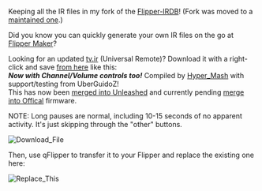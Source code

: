 Keeping all the IR files in my fork of the [Flipper-IRDB](https://github.com/UberGuidoZ/Flipper-IRDB)! (Fork was moved to a [maintained one](https://github.com/logickworkshop/Flipper-IRDB).)

Did you know you can quickly generate your own IR files on the go at [Flipper Maker](https://flippermaker.github.io/)?

Looking for an updated [tv.ir](https://github.com/UberGuidoZ/Flipper/blob/main/Infrared/tv.ir) (Universal Remote)? Download it with a right-click and save [from here](https://github.com/UberGuidoZ/Flipper/blob/main/Infrared/tv.ir) like this:<br>
***Now with Channel/Volume controls too!*** Compiled by [Hyper_Mash](https://discord.com/channels/740930220399525928/954422774141710366/994121751023853668) with support/testing from UberGuidoZ!<br>
This has now been [merged into Unleashed](https://github.com/Eng1n33r/flipperzero-firmware/pull/27) and currently pending [merge into Offical](https://github.com/flipperdevices/flipperzero-firmware/pull/1377) firmware.

NOTE: Long pauses are normal, including 10-15 seconds of no apparent activity. It's just skipping through the "other" buttons.

![Download_File](https://user-images.githubusercontent.com/57457139/174234554-555503d2-019f-4dbe-b129-29b3a0a9f1e6.png)

Then, use qFlipper to transfer it to your Flipper and replace the existing one here:

![Replace_This](https://user-images.githubusercontent.com/57457139/174234726-e39c1917-0d21-4b60-88c9-70fd60ee069f.png)
